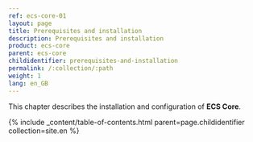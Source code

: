 ```yaml
---
ref: ecs-core-01
layout: page
title: Prerequisites and installation
description: Prerequisites and installation
product: ecs-core
parent: ecs-core
childidentifier: prerequisites-and-installation
permalink: /:collection/:path
weight: 1
lang: en_GB
---
```


This chapter describes the installation and configuration of **ECS Core**.

{% include _content/table-of-contents.html parent=page.childidentifier collection=site.en %}
